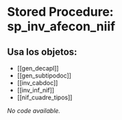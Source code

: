 # Stored Procedure: sp_inv_afecon_niif

## Usa los objetos:
- [[gen_decapl]]
- [[gen_subtipodoc]]
- [[inv_cabdoc]]
- [[inv_inf_nif]]
- [[nif_cuadre_tipos]]

*No code available.*
